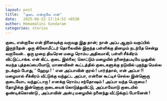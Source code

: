 ```yaml
---
layout: post
title:  "குடை என்றாலே என்"
date:   2025-06-22 17:14:52 +0530
author: Hemamalini Sundaram
categories: stories
---
```


**குடை என்றாலே என் நினைவுக்கு வருவது இது தான்; நான் அப்ப ஆறாம் வகுப்பில் இருந்தேன்
.ஒரு கிலோமீட்டர் தொலைவில் இருந்த பள்ளிக்கு தினமும் நடந்தே சென்று வருவேன்.. ஒரு முறை
திடீரென மழை ரொம்ப அதிகமாகி, பள்ளி சீக்கிரம் விட்டுட்டாங்க. என் கிட்ட குடை இல்லை;
கொட்டும் மழையில் நனைந்தபடியே முதுகில் சுமந்த புத்தகப்பையோடு, மாணவிகள் கூட்டத்தில்
குடைகளுக்கு நடுவில் புகுந்து மெல்ல நடக்கும் போது, ' ஹேமு ! ' என அப்பாவின் குரல் !
பார்த்தால், என் அப்பா !! மழையால் சீக்கிரம் வீட்டுக்கு வந்துட்ட அப்பா, என்னை கூட்டிச் செல்ல
இன்னொரு குடையோட வந்துட்டாரு ! எனக்கு ரொம்ப சந்தோஷம் ! அப்பா வந்த பெருமை ! தோழிக்கு
இன்னொரு குடையைக் கொடுத்துவிட்டு, அப்பாவோடு குடையில் ஒண்டிக்கொண்டு , அப்பாவின் அன்பு
மழையில் நனைந்து வீட்டுக்குப் போனேன் !**
